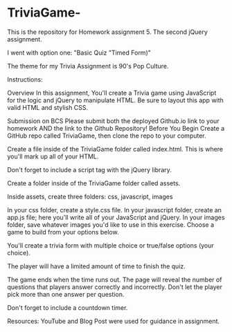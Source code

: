 # TriviaGame-
This is the repository for Homework assignment 5. The second jQuery assignment. 

I went with option one: "Basic Quiz "Timed Form)"

The theme for my Trivia Assignment is 90's Pop Culture. 

Instructions:

Overview
In this assignment, You'll create a Trivia game using JavaScript for the logic and jQuery to manipulate HTML. Be sure to layout this app with valid HTML and stylish CSS.

Submission on BCS
Please submit both the deployed Github.io link to your homework AND the link to the Github Repository!
Before You Begin
Create a GitHub repo called TriviaGame, then clone the repo to your computer.

Create a file inside of the TriviaGame folder called index.html. This is where you'll mark up all of your HTML.

Don't forget to include a script tag with the jQuery library.

Create a folder inside of the TriviaGame folder called assets.

Inside assets, create three folders: css, javascript, images

In your css folder, create a style.css file.
In your javascript folder, create an app.js file; here you'll write all of your JavaScript and jQuery.
In your images folder, save whatever images you'd like to use in this exercise.
Choose a game to build from your options below.

You'll create a trivia form with multiple choice or true/false options (your choice).

The player will have a limited amount of time to finish the quiz.

The game ends when the time runs out. The page will reveal the number of questions that players answer correctly and incorrectly.
Don't let the player pick more than one answer per question.

Don't forget to include a countdown timer.

Resources: 
YouTube and Blog Post were used for guidance in assignment. 
